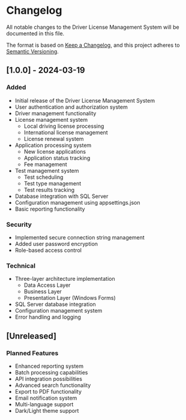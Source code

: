 # Changelog

All notable changes to the Driver License Management System will be documented in this file.

The format is based on [Keep a Changelog](https://keepachangelog.com/en/1.0.0/),
and this project adheres to [Semantic Versioning](https://semver.org/spec/v2.0.0.html).

## [1.0.0] - 2024-03-19

### Added
- Initial release of the Driver License Management System
- User authentication and authorization system
- Driver management functionality
- License management system
  - Local driving license processing
  - International license management
  - License renewal system
- Application processing system
  - New license applications
  - Application status tracking
  - Fee management
- Test management system
  - Test scheduling
  - Test type management
  - Test results tracking
- Database integration with SQL Server
- Configuration management using appsettings.json
- Basic reporting functionality

### Security
- Implemented secure connection string management
- Added user password encryption
- Role-based access control

### Technical
- Three-layer architecture implementation
  - Data Access Layer
  - Business Layer
  - Presentation Layer (Windows Forms)
- SQL Server database integration
- Configuration management system
- Error handling and logging

## [Unreleased]

### Planned Features
- Enhanced reporting system
- Batch processing capabilities
- API integration possibilities
- Advanced search functionality
- Export to PDF functionality
- Email notification system
- Multi-language support
- Dark/Light theme support 